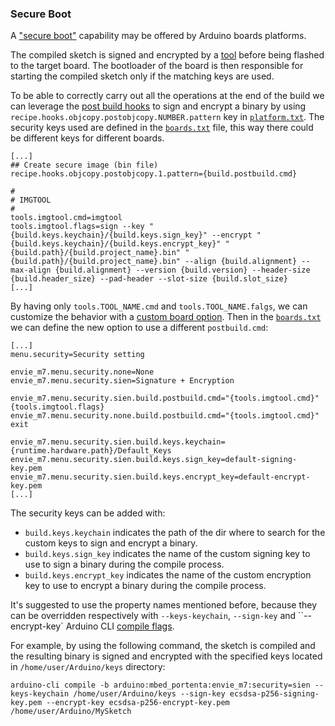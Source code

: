 ### Secure Boot

A ["secure boot"](https://www.keyfactor.com/blog/what-is-secure-boot-its-where-iot-security-starts/) capability may be
offered by Arduino boards platforms.

The compiled sketch is signed and encrypted by a [tool](../platform-specification.md#tools) before being flashed to the
target board. The bootloader of the board is then responsible for starting the compiled sketch only if the matching keys
are used.

To be able to correctly carry out all the operations at the end of the build we can leverage the
[post build hooks](../platform-specification.md#pre-and-post-build-hooks-since-arduino-ide-165) to sign and encrypt a
binary by using `recipe.hooks.objcopy.postobjcopy.NUMBER.pattern` key in
[`platform.txt`](../platform-specification.md#platformtxt). The security keys used are defined in the
[`boards.txt`](../platform-specification.md#boardstxt) file, this way there could be different keys for different
boards.

```
[...]
## Create secure image (bin file)
recipe.hooks.objcopy.postobjcopy.1.pattern={build.postbuild.cmd}

#
# IMGTOOL
#
tools.imgtool.cmd=imgtool
tools.imgtool.flags=sign --key "{build.keys.keychain}/{build.keys.sign_key}" --encrypt "{build.keys.keychain}/{build.keys.encrypt_key}" "{build.path}/{build.project_name}.bin" "{build.path}/{build.project_name}.bin" --align {build.alignment} --max-align {build.alignment} --version {build.version} --header-size {build.header_size} --pad-header --slot-size {build.slot_size}
[...]

```

By having only `tools.TOOL_NAME.cmd` and `tools.TOOL_NAME.falgs`, we can customize the behavior with a
[custom board option](../platform-specification.md#custom-board-options). Then in the
[`boards.txt`](../platform-specification.md#boardstxt) we can define the new option to use a different `postbuild.cmd`:

```
[...]
menu.security=Security setting

envie_m7.menu.security.none=None
envie_m7.menu.security.sien=Signature + Encryption

envie_m7.menu.security.sien.build.postbuild.cmd="{tools.imgtool.cmd}" {tools.imgtool.flags}
envie_m7.menu.security.none.build.postbuild.cmd="{tools.imgtool.cmd}" exit

envie_m7.menu.security.sien.build.keys.keychain={runtime.hardware.path}/Default_Keys
envie_m7.menu.security.sien.build.keys.sign_key=default-signing-key.pem
envie_m7.menu.security.sien.build.keys.encrypt_key=default-encrypt-key.pem
[...]
```

The security keys can be added with:

- `build.keys.keychain` indicates the path of the dir where to search for the custom keys to sign and encrypt a binary.
- `build.keys.sign_key` indicates the name of the custom signing key to use to sign a binary during the compile process.
- `build.keys.encrypt_key` indicates the name of the custom encryption key to use to encrypt a binary during the compile
  process.

It's suggested to use the property names mentioned before, because they can be overridden respectively with
`--keys-keychain`, `--sign-key` and ``--encrypt-key` Arduino CLI [compile flags](../commands/arduino-cli_compile.md).

For example, by using the following command, the sketch is compiled and the resulting binary is signed and encrypted
with the specified keys located in `/home/user/Arduino/keys` directory:

```
arduino-cli compile -b arduino:mbed_portenta:envie_m7:security=sien --keys-keychain /home/user/Arduino/keys --sign-key ecsdsa-p256-signing-key.pem --encrypt-key ecsdsa-p256-encrypt-key.pem /home/user/Arduino/MySketch
```

